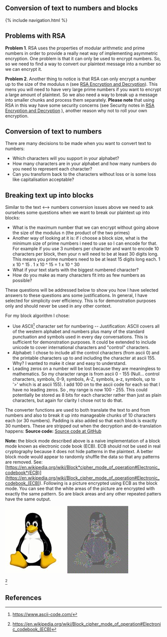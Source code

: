 ## Conversion of text to numbers and blocks

{% include navigation.html %}

## Problems with RSA

**Problem 1**. RSA uses the properties of modular arithmetic and prime numbers in order to provide a really neat way of implementing asymmetric encryption. One problem is that it can only be used to encrypt numbers. So, so we need to find a way to convert our plaintext message into a number so we can encrypt it.

**Problem 2**. Another thing to notice is that RSA can only encrypt a number up to the size of the modulus n (see <a href="rsa">RSA Encryption and Decryption</a>). This mens you will need to have very large prime numbers if you want to encrypt a large amount of plaintext. So we also need a way to break up a message into smaller chunks and process them separately. **Please note** that using RSA in this way have some security concerns (see Security notes in <a href="rsa">RSA Encryption and Decryption</a> ), another reason why not to roll your own encryption.

## Conversion of text to numbers

There are many decisions to be made when you want to convert text to numbers:

- Which characters will you support in your alphabet?
- How many characters are in your alphabet and how many numbers do you need to represent each character?
- Can you transform back to the characters without loss or is some loss like capitalisation acceptable?

## Breaking text up into blocks

Similar to the text <--> numbers conversion issues above we need to ask ourselves some questions when we want to break our plaintext up into blocks:

- What is the maximum number that we can encrypt without going above the size of the modulus n (the product of the two primes)
- Another way of looking at it is: if i choose a block size, what is the minimum size of prime numbers i need to use so I can encode for that. For example if you use 3 numbers per character and want to encode 10 characters per block, then your n will need to be at least 30 digits long. This means you prime numbers need to be at least 15 digits long each. 1 x 10 ^ 15 . 1 x 10 ^ 15 = 1 x 10 ^ 30
- What if your text starts with the biggest numbered character?
- How do you make as many characters fit into as few numbers as possible?

These questions will be addressed below to show you how I have selected answers to these questions ans some justifications. In general, I have selected for simplicity over efficiency. This is for demonstration purposes only and should never be used in any other context.

For my block algorithm I chose:

- Use ASCII[^ascii] character set for numbering
  -- Justification: ASCII covers all of the western alphabet and numbers plus many of the standard punctuation and symbols used in every day conversations. This is sufficient for demonstration purposes. It could be extended to include unicode to cover international characters and "control" characters.
- Alphabet: I chose to include all the control characters (from ascii 0) and the printable characters up to and including the character at ascii 155. Why? I wanted to make it clear and easy to understand.
- Leading zeros on a number will be lost because they are meaningless to mathematics. So my character range is from ascii 0 - 155 (Null... control characters, symbols, 0-9, symbols, A-Z, symbols, a-z, symbols, up to '>' which is at ascii 155). I add 100 on to the ascii code for each so that I have no leading zeros. So , my range is now 100 - 255. This could potentially be stored as 8 bits for each character rather than just as plain characters, but again for clarity I chose not to do that.

The converter functions are used to both translate the text to and from numbers and also to break it up into manageable chunks of 10 characters each (or 30 numbers). Padding is also added so that each block is exactly 30 numbers. These are stripped out when the decryption and de-translation happens:
**Source code:** [Source code at GitHub](https://github.com/nhoyle-unsw/learn-encryption-with-python/blob/main/converter.py)

**Note:** the block mode described above is a naive implementation of a block mode known as electronic code book (ECB). ECB should not be used in real cryptography because it does not hide patterns in the plaintext. A better block mode would appear to randomly shuffle the data so that any patterns are removed. See: [https://en.wikipedia.org/wiki/Block*cipher_mode_of_operation#Electronic_codebook*(ECB)](<https://en.wikipedia.org/wiki/Block_cipher_mode_of_operation#Electronic_codebook_(ECB)>). Following is a picture encrypted using ECB as the block mode. You can see that the white areas of the picture are encrypted with exactly the same pattern. So are black areas and any other repeated patters have the same output.

![](./images/Tux.jpg) ![](./images/Tux_ecb.jpg)

[^ecb]

## References

[^1]: <https://stackoverflow.com/questions/4528982/convert-alphabet-letters-to-number-in-python>
[^ascii]: <https://www.ascii-code.com/>
[^max-rsa-size]: <https://info.townsendsecurity.com/bid/29195/how-much-data-can-you-encrypt-with-rsa-keys>
[^string-to-integer]: <https://www.geeksforgeeks.org/convert-string-to-integer-in-python/>
[^iterate-over-nth-character]: <https://stackoverflow.com/questions/51121911/iterate-over-every-nth-element-in-string-in-loop-python>
[^split-string-nth-character]: <https://stackoverflow.com/questions/9475241/split-string-every-nth-character>
[^ascii-value-of-char]: <https://stackoverflow.com/questions/227459/how-to-get-the-ascii-value-of-a-character>
[^ecb]: <https://en.wikipedia.org/wiki/Block_cipher_mode_of_operation#Electronic_codebook_(ECB)>
